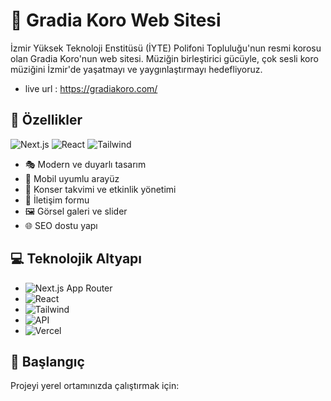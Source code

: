 # 🎵 Gradia Koro Web Sitesi
 
<!-- Tanıtım -->
İzmir Yüksek Teknoloji Enstitüsü (İYTE) Polifoni Topluluğu'nun resmi korosu olan Gradia Koro'nun web sitesi. Müziğin birleştirici gücüyle, çok sesli koro müziğini İzmir'de yaşatmayı ve yaygınlaştırmayı hedefliyoruz.
- live url : https://gradiakoro.com/ 
## 🌟 Özellikler

![Next.js](https://img.shields.io/badge/Next.js-13-black?style=for-the-badge&logo=next.js)
![React](https://img.shields.io/badge/React-18-blue?style=for-the-badge&logo=react)
![Tailwind](https://img.shields.io/badge/Tailwind-CSS-38B2AC?style=for-the-badge&logo=tailwind-css)

- 🎭 Modern ve duyarlı tasarım
- 📱 Mobil uyumlu arayüz
- 🎼 Konser takvimi ve etkinlik yönetimi
- 📝 İletişim formu
- 🖼️ Görsel galeri ve slider
- 🌐 SEO dostu yapı

## 💻 Teknolojik Altyapı

- ![Next.js](https://img.shields.io/badge/Next.js-13-black?style=flat-square&logo=next.js) App Router
- ![React](https://img.shields.io/badge/React-18-blue?style=flat-square&logo=react)
- ![Tailwind](https://img.shields.io/badge/Tailwind-CSS-38B2AC?style=flat-square&logo=tailwind-css)
- ![API](https://img.shields.io/badge/Web3Forms-API-green?style=flat-square)
- ![Vercel](https://img.shields.io/badge/Vercel-Deployment-black?style=flat-square&logo=vercel)

## 🚀 Başlangıç

Projeyi yerel ortamınızda çalıştırmak için:
